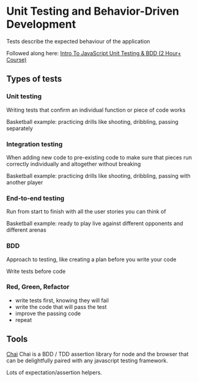 # Unit Testing and Behavior-Driven Development

Tests describe the expected behaviour of the application

Followed along here:
[Intro To JavaScript Unit Testing & BDD (2 Hour+ Course)](https://www.youtube.com/watch?v=u5cLK1UrFyQ&t=0s)

## Types of tests

### Unit testing
Writing tests that confirm an individual function or piece of code works

Basketball example: practicing drills like shooting, dribbling, passing separately

### Integration testing
When adding new code to pre-existing code to make sure that pieces run correctly individually and altogether without breaking

Basketball example: practicing drills like shooting, dribbling, passing with another player

### End-to-end testing
Run from start to finish with all the user stories you can think of

Basketball example: ready to play live against different opponents and different arenas

### BDD
Approach to testing, like creating a plan before you write your code

Write tests before code

### Red, Green, Refactor
- write tests first, knowing they will fail
- write the code that will pass the test
- improve the passing code
- repeat

## Tools

[Chai](https://www.chaijs.com/)
Chai is a BDD / TDD assertion library for node and the browser that can be delightfully paired with any javascript testing framework.

Lots of expectation/assertion helpers.